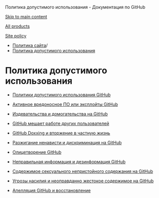 Политика допустимого использования - Документация по GitHub

[Skip to main content](#main-content)

[All products](/ru)

[Site policy](/site-policy)

* [Политика сайта](/ru/site-policy)/
* [Политика допустимого использования](/ru/site-policy/acceptable-use-policies)

Политика допустимого использования
==========

* [Политики допустимого использования GitHub](/ru/site-policy/acceptable-use-policies/github-acceptable-use-policies)

* [Активное вредоносное ПО или эксплойты GitHub](/ru/site-policy/acceptable-use-policies/github-active-malware-or-exploits)

* [Издевательства и домогательства на GitHub](/ru/site-policy/acceptable-use-policies/github-bullying-and-harassment)

* [GitHub мешает работе других пользователей](/ru/site-policy/acceptable-use-policies/github-disrupting-the-experience-of-other-users)

* [GitHub Doxxing и вторжение в частную жизнь](/ru/site-policy/acceptable-use-policies/github-doxxing-and-invasion-of-privacy)

* [Разжигание ненависти и дискриминация на GitHub](/ru/site-policy/acceptable-use-policies/github-hate-speech-and-discrimination)

* [Олицетворение GitHub](/ru/site-policy/acceptable-use-policies/github-impersonation)

* [Неправильная информация и дезинформация GitHub](/ru/site-policy/acceptable-use-policies/github-misinformation-and-disinformation)

* [Содержимое сексуального непристойного содержания на GitHub](/ru/site-policy/acceptable-use-policies/github-sexually-obscene-content)

* [Угрозы насилия и неоправданно жестокое содержимое на GitHub](/ru/site-policy/acceptable-use-policies/github-threats-of-violence-and-gratuitously-violent-content)

* [Апелляция GitHub и восстановление](/ru/site-policy/acceptable-use-policies/github-appeal-and-reinstatement)
